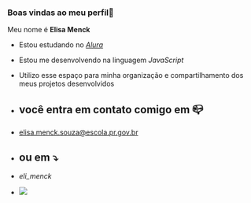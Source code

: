 ### Boas vindas ao meu perfil🖤

 Meu nome é **Elisa Menck**

- Estou estudando no [_Alura_](https://www.alura.com.br)
- Estou me desenvolvendo na linguagem _JavaScript_
- Utilizo esse espaço para minha organização e compartilhamento dos meus projetos desenvolvidos

- ## você entra em contato comigo em 📪

- elisa.menck.souza@escola.pr.gov.br

- ## ou em ⤵️
- _eli_menck_

- ![](https://media.tenor.com/hRiPtsp-m0IAAAAM/the-simpsons-homer-simpson.gif)
